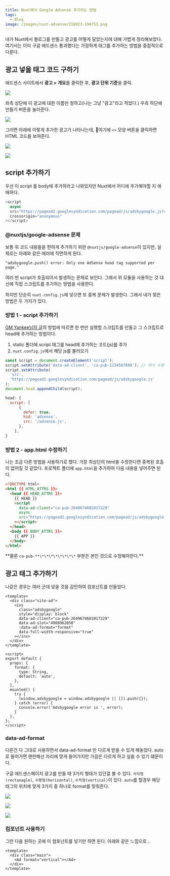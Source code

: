 ```yaml
---
title: Nuxt에서 Google Adsense 추가하는 방법
tags:
  - Blog
image: /images/nuxt-adsense/210923-194753.png
---
```


내가 Nuxt에서 블로그를 만들고 광고를 어떻게 달았는지에 대해 가볍게 정리해보았다. 여기서는 이미 구글 에드센스 통과했다는 가정하게 태그를 추가하는 방법을 중점적으로 다룬다.

<!--more-->

## 광고 넣을 태그 코드 구하기

애드센스 사이트에서 **광고 > 개요**를 클릭한 후, **광고 단위 기준**을 클릭.

![](/images/nuxt-adsense/210923-212306.png)

좌측 상단에 이 광고에 대한 이름만 정하고(나는 그냥 "광고"라고 적었다.) 우측 하단에 만들기 버튼을 눌러준다.

![](/images/nuxt-adsense/210923-212504.png)

그러면 아래에 이렇게 추가한 광고가 나타나는데, 여기에 `<>` 모양 버튼을 클릭하면 HTML 코드를 보여준다.

![](/images/nuxt-adsense/210923-210021.png)

![](/images/nuxt-adsense/210923-210626.png)

## script 추가하기

우선 이 script 를 body에 추가하라고 나와있지만 Nuxt에서 어디에 추가해야할 지 애매하다.

```js
<script
  async
  src="https://pagead2.googlesyndication.com/pagead/js/adsbygoogle.js?client=ca-pub-2649674681017228"
  crossorigin="anonymous"
></script>
```

### @nuxtjs/google-adsense 문제

보통 위 코드 내용들을 편하게 추가하기 위한 `@nuxtjs/google-adsense`이 있지만, 실제로는 아래와 같은 에러에 직면하게 된다.

```
"adsbygoogle.push() error: Only one AdSense head tag supported per page."
```

여러 번 script가 호출되어서 발생하는 문제로 보인다. 그래서 위 모듈을 사용하는 것 대신에 직접 스크립트를 추가하는 방법을 사용한다.

하지만 단순히 `nuxt.config.js`에 넣으면 또 중복 문제가 발생한다. 그래서 내가 찾은 방법은 두 가지가 있다.

### 방법 1 - script 추가하기

[GM Yankee님의 글](https://gmyankee.tistory.com/351)의 방법에 따르면 한 번만 실행할 스크립트를 만들고 그 스크립트로 head에 추가하는 방법이다.

1. static 폴더에 script 태그를 head에 추가하는 코드(js)를 추가
2. `nuxt.config.js`에서 해당 js를 불러오기

```js [static/adsense.js]
const script = document.createElement('script');
script.setAttribute('data-ad-client', 'ca-pub-1234567890'); // 여기 수정
script.setAttribute(
  'src',
  'https://pagead2.googlesyndication.com/pagead/js/adsbygoogle.js'
);
document.head.appendChild(script);
```

```js [nuxt.config.js]
head: {
  script: [
      {
        defer: true,
        hid: 'adsense',
        src: '/adsense.js',
      },
    ],
}
```

### 방법 2 - app.html 수정하기

나는 조금 다른 방법을 사용하기로 했다. 가장 최상단의 html을 수정한다면 중복된 호출이 없어질 것 같았다. 프로젝트 폴더에 `app.html`을 추가하여 다음 내용을 넣어주면 된다.

```html [app.html]
<!DOCTYPE html>
<html {{ HTML_ATTRS }}>
  <head {{ HEAD_ATTRS }}>
    {{ HEAD }}
    <script
      data-ad-client="ca-pub-2649674681017229"
      async
      src="https://pagead2.googlesyndication.com/pagead/js/adsbygoogle.js"
    ></script>
  </head>
  <body {{ BODY_ATTRS }}>
    {{ APP }}
  </body>
</html>
```

**물론 `ca-pub-**\*\*\*\*\*\*\*\*` 부분은 본인 것으로 수정해야한다.\*\*

## 광고 태그 추가하기

나같은 경우는 여러 군데 넣을 것을 감안하여 컴포넌트를 만들었다.

```vue [Ad.vue]
<template>
  <div class="site-ad">
    <ins
      class="adsbygoogle"
      style="display: block"
      data-ad-client="ca-pub-2649674681017229"
      data-ad-slot="4908962850"
      :data-ad-format="format"
      data-full-width-responsive="true"
    ></ins>
  </div>
</template>

<script>
export default {
  props: {
    format: {
      type: String,
      default: 'auto',
    },
  },
  mounted() {
    try {
      (window.adsbygoogle = window.adsbygoogle || []).push({});
    } catch (error) {
      console.error('Adsbygoogle error is ', error);
    }
  },
};
</script>
```

### data-ad-format

다른건 다 그대로 사용하면서 data-ad-format 만 다르게 받을 수 있게 해놓았다. auto로 들어가면 왠만해선 자리에 맞게 들어가지만 가끔은 다르게 하고 싶을 수 있기 떄문이다.

구글 애드센스페이지 광고를 만들 때 3가지 형태가 있던걸 볼 수 있다. `사각형(rectanagle)`, `수평형(horizontal)`, `수직형(vertical)`이 있다. `auto`를 할경우 해당 태그의 위치에 맞게 3가지 중 하나로 format를 맞춰준다.

![](/images/nuxt-adsense/210923-214453.png)

![](/images/nuxt-adsense/210923-214549.png)

![](/images/nuxt-adsense/210923-214603.png)

### 컴포넌트 사용하기

그런 다음 원하는 곳에 이 컴포넌트를 넣기만 하면 된다. 아래와 같은 느낌으로...

```vue [Main.vue]
<template>
  <div class="main">
    <Ad format="vertical"></Ad>
  </div>
</template>
```
